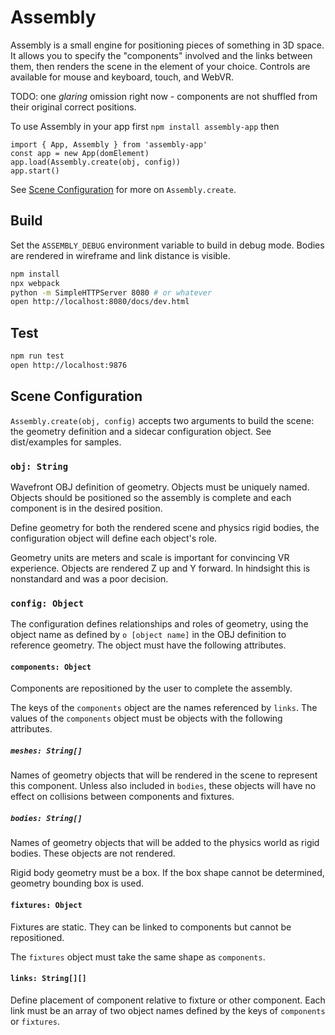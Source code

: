 # Assembly

Assembly is a small engine for positioning pieces of something in 3D space. It
allows you to specify the "components" involved and the links between them, then
renders the scene in the element of your choice. Controls are available for
mouse and keyboard, touch, and WebVR.

TODO: one *glaring* omission right now - components are not shuffled from their
original correct positions.

To use Assembly in your app first `npm install assembly-app` then

```
import { App, Assembly } from 'assembly-app'
const app = new App(domElement)
app.load(Assembly.create(obj, config))
app.start()
```

See [Scene Configuration](#scene-configuration) for more on `Assembly.create`.

## Build

Set the `ASSEMBLY_DEBUG` environment variable to build in debug mode. Bodies are
rendered in wireframe and link distance is visible.

```sh
npm install
npx webpack
python -m SimpleHTTPServer 8080 # or whatever
open http://localhost:8080/docs/dev.html
```

## Test

```sh
npm run test
open http://localhost:9876
```

## Scene Configuration

`Assembly.create(obj, config)` accepts two arguments to build the scene: the
geometry definition and a sidecar configuration object. See dist/examples for
samples.

### `obj: String`

Wavefront OBJ definition of geometry. Objects must be uniquely named. Objects
should be positioned so the assembly is complete and each component is in the
desired position.

Define geometry for both the rendered scene and physics rigid bodies, the
configuration object will define each object's role.

Geometry units are meters and scale is important for convincing VR experience.
Objects are rendered Z up and Y forward. In hindsight this is nonstandard and
was a poor decision.

### `config: Object`

The configuration defines relationships and roles of geometry, using the object
name as defined by `o [object name]` in the OBJ definition to reference
geometry. The object must have the following attributes.

#### `components: Object`

Components are repositioned by the user to complete the assembly.

The keys of the `components` object are the names referenced by `links`. The
values of the `components` object must be objects with the following attributes.

##### `meshes: String[]`

Names of geometry objects that will be rendered in the scene to represent this
component. Unless also included in `bodies`, these objects will have no effect
on collisions between components and fixtures.

##### `bodies: String[]`

Names of geometry objects that will be added to the physics world as rigid
bodies. These objects are not rendered.

Rigid body geometry must be a box. If the box shape cannot be determined,
geometry bounding box is used.

#### `fixtures: Object`

Fixtures are static. They can be linked to components but cannot be
repositioned.

The `fixtures` object must take the same shape as `components`.

#### `links: String[][]`

Define placement of component relative to fixture or other component. Each link
must be an array of two object names defined by the keys of `components` or
`fixtures`.
